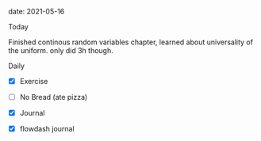 date: 2021-05-16


Today

Finished continous random variables chapter, learned about universality of the uniform. only did 3h though.

Daily
- [x] Exercise
- [ ] No Bread (ate pizza)
- [x] Journal
- [x] flowdash journal

